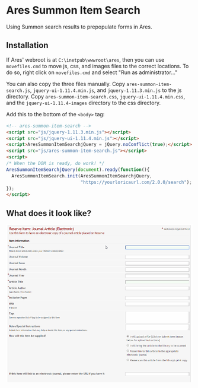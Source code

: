 # Ares Summon Item Search

Using Summon search results to prepopulate forms in Ares.

## Installation

If Ares' webroot is at `C:\inetpub\wwwroot\ares`, then you can use `movefiles.cmd` to move js, css, and images files to the correct locations. 
To do so, right click on `movefiles.cmd` and select "Run as administrator..." 

You can also copy the three files manually. Copy `ares-summon-item-search.js`, `jquery-ui-1.11.4.min.js`, and `jquery-1.11.3.min.js` to the js directory. 
Copy `ares-summon-item-search.css`, `jquery-ui-1.11.4.min.css`, and the `jquery-ui-1.11.4-images` directory to the css directory.

Add this to the bottom of the `<body>` tag:
```html
<!-- ares-summon-item-search -->
<script src="js/jquery-1.11.3.min.js"></script>
<script src="js/jquery-ui-1.11.4.min.js"></script>
<script>AresSummonItemSearchjQuery = jQuery.noConflict(true);</script>
<script src="js/ares-summon-item-search.js"></script>
<script>
/* When the DOM is ready, do work! */
AresSummonItemSearchjQuery(document).ready(function(){
  AresSummonItemSearch.init(AresSummonItemSearchjQuery, 
                            "https://yourloricaurl.com/2.0.0/search");
});
</script>
```

## What does it look like?

![UI Preview](ares-summon-integration-preview.gif?raw=true "UI Preview")